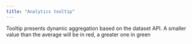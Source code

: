 ```yaml
---
title: "Analytics tooltip"
---
```


Tooltip presents dynamic aggregation based on the dataset API. A smaller value than the average will be in red, a greater one in green
